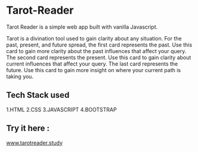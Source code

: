 # Tarot-Reader
Tarot Reader is a simple web app built with vanilla Javascript. 

Tarot is a divination tool used to gain clarity about any situation. For the past, present, and future spread, the first card represents the past. Use this card to gain more clarity about the past influences that affect your query. The second card represents the present. Use this card to gain clarity about current influences that affect your query. The last card represents the future. Use this card to gain more insight on where your current path is taking you.

## Tech Stack used
1.HTML
2.CSS
3.JAVASCRIPT
4.BOOTSTRAP


## Try it here :
www.tarotreader.study
